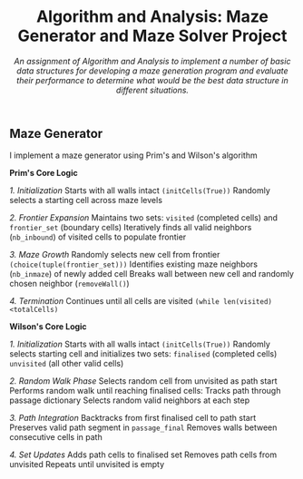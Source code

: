 <header>

<!--
  <<< Author notes: Course header >>>
  Include a 1280×640 image, course title in sentence case, and a concise description in emphasis.
  In your repository settings: enable template repository, add your 1280×640 social image, auto delete head branches.
  Add your open source license, GitHub uses MIT license.
-->

# Algorithm and Analysis: Maze Generator and Maze Solver Project

_An assignment of Algorithm and Analysis to implement a number of basic data structures for developing
 a maze generation program and evaluate their performance to determine what would be
 the best data structure in different situations._

</header>

## Maze Generator 
I implement a maze generator using Prim's and Wilson's algorithm

**Prim's Core Logic**

*1.  Initialization*
Starts with all walls intact `(initCells(True))`
Randomly selects a starting cell across maze levels

*2.  Frontier Expansion*
Maintains two sets: `visited` (completed cells) and `frontier_set` (boundary cells)
Iteratively finds all valid neighbors (`nb_inbound`) of visited cells to populate frontier

*3.  Maze Growth*
Randomly selects new cell from frontier `(choice(tuple(frontier_set)))`
Identifies existing maze neighbors (`nb_inmaze`) of newly added cell
Breaks wall between new cell and randomly chosen neighbor (`removeWall()`)

*4.  Termination*
Continues until all cells are visited `(while len(visited)<totalCells)`

**Wilson's Core Logic**

*1.  Initialization*
Starts with all walls intact `(initCells(True))`
Randomly selects starting cell and initializes two sets:
`finalised` (completed cells)
`unvisited` (all other valid cells)

*2.  Random Walk Phase*
Selects random cell from unvisited as path start
Performs random walk until reaching finalised cells:
Tracks path through passage dictionary
Selects random valid neighbors at each step

*3.  Path Integration*
Backtracks from first finalised cell to path start
Preserves valid path segment in `passage_final`
Removes walls between consecutive cells in path

*4.  Set Updates*
Adds path cells to finalised set
Removes path cells from unvisited
Repeats until unvisited is empty
